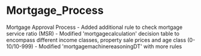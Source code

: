 # Mortgage_Process
Mortgage Approval Process  - Added additional rule to check mortgage service ratio (MSR)  - Modified 'mortgagecalculation' decision table to encompass different income classes, property sale prices and age class (0-10/10-999)  - Modified 'mortgagemachinereasoningDT' with more rules
